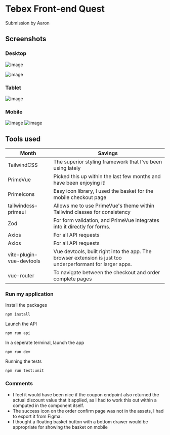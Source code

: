 # Tebex Front-end Quest

Submission by Aaron

## Screenshots

### Desktop
![image](https://github.com/user-attachments/assets/03879a2a-c886-426a-93c0-f4f85a2f3478)

![image](https://github.com/user-attachments/assets/aa43741d-58f1-4349-9994-0229f826486f)

### Tablet
![image](https://github.com/user-attachments/assets/9cf7cf85-edb0-4354-b05b-79380e1b12ff)

### Mobile
![image](https://github.com/user-attachments/assets/1362c6bd-5776-4c81-9176-e52a984d45c2)
![image](https://github.com/user-attachments/assets/d9c423ef-0978-47e4-9d7a-9fe10d2f4333)


## Tools used

| Month | Savings |
| --- | --- |
| TailwindCSS | The superior styling framework that I've been using lately |
| PrimeVue | Picked this up within the last few months and have been enjoying it! |
| PrimeIcons | Easy icon library, I used the basket for the mobile checkout page |
| tailwindcss-primeui | Allows me to use PrimeVue's theme within Tailwind classes for consistency |
| Zod | For form validation, and PrimeVue integrates into it directly for forms. |
| Axios | For all API requests |
| Axios | For all API requests |
| vite-plugin-vue-devtools | Vue devtools, built right into the app. The browser extension is just too underperformant for larger apps. |
| vue-router | To navigate between the checkout and order complete pages |

### Run my application

Install the packages

```shell
npm install
```

Launch the API

```shell
npm run api
```

In a seperate terminal, launch the app

```shell
npm run dev
```

Running the tests

```shell
npm run test:unit
```

### Comments

- I feel it would have been nice if the coupon endpoint also returned the actual discount value that it applied, as I had to work this out within a computed in the component itself.
- The success icon on the order confirm page was not in the assets, I had to export it from Figma.
- I thought a floating basket button with a bottom drawer would be appropriate for showing the basket on mobile
